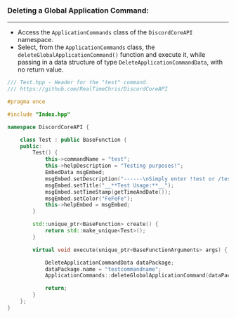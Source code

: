 
### **Deleting a Global Application Command:**
---
- Access the `ApplicationCommands` class of the `DiscordCoreAPI` namespace.
- Select, from the `ApplicationCommands` class, the `deleteGlobalApplicationCommand()` function and execute it, while passing in a data structure of type `DeleteApplicationCommandData`, with no return value.

```cpp
/// Test.hpp - Header for the "test" command.
/// https://github.com/RealTimeChris/DiscordCoreAPI

#pragma once

#include "Index.hpp"

namespace DiscordCoreAPI {

	class Test : public BaseFunction {
	public:
		Test() {
			this->commandName = "test";
			this->helpDescription = "Testing purposes!";
			EmbedData msgEmbed;
			msgEmbed.setDescription("------\nSimply enter !test or /test!\n------");
			msgEmbed.setTitle("__**Test Usage:**__");
			msgEmbed.setTimeStamp(getTimeAndDate());
			msgEmbed.setColor("FeFeFe");
			this->helpEmbed = msgEmbed;
		}

		std::unique_ptr<BaseFunction> create() {
			return std::make_unique<Test>();
		}

		virtual void execute(unique_ptr<BaseFunctionArguments> args) {

			DeleteApplicationCommandData dataPackage;
			dataPackage.name = "testcommandname";
			ApplicationCommands::deleteGlobalApplicationCommand(dataPackage);

			return;
		}
	};
}
```
